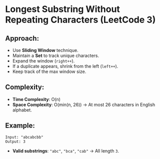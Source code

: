 # Longest Substring Without Repeating Characters (LeetCode 3)

## Approach:
- Use **Sliding Window** technique.
- Maintain a **Set<Character>** to track unique characters.
- Expand the window (`right++`).
- If a duplicate appears, shrink from the left (`left++`).
- Keep track of the max window size.

## Complexity:
- **Time Complexity**: O(n)
- **Space Complexity**: O(min(n, 26)) → At most 26 characters in English alphabet.

## Example:
```
Input: "abcabcbb"
Output: 3
```
- **Valid substrings**: `"abc"`, `"bca"`, `"cab"` → All length `3`.


